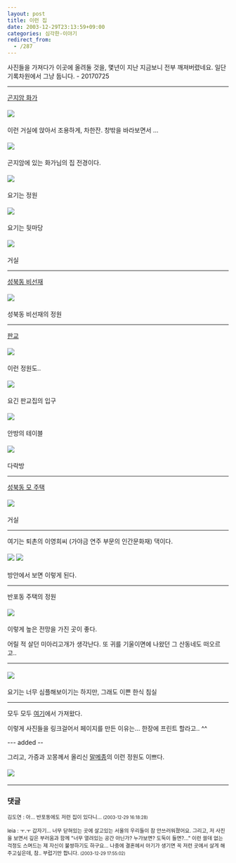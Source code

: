 ```yaml
---
layout: post
title: 이런 집
date: 2003-12-29T23:13:59+09:00
categories: 심각한-이야기
redirect_from:
  - /287
---
```


사진들을 가져다가 이곳에 올려둘 것을, 몇년이 지난 지금보니 전부 깨져버렸네요. 일단 기록차원에서 그냥 둡니다. - 20170725

<hr />

<u>곤지암 화가</u>

<img src="http://home.kidp.or.kr/1999/goshop/Image/Korea-Now/Paint/koko06.jpg" vspace="5" />

이런 거실에 앉아서 조용하게, 차한잔. 창밖을 바라보면서 ...

<img src="http://home.kidp.or.kr/1999/goshop/Image/Korea-Now/Paint/koko01.jpg" vspace="5" />

곤지암에 있는 화가님의 집 전경이다.

<img src="http://home.kidp.or.kr/1999/goshop/Image/Korea-Now/Paint/koko03.jpg" vspace="5" />

요기는 정원

<img src="http://home.kidp.or.kr/1999/goshop/Image/Korea-Now/Paint/koko04.jpg" vspace="5" />

요기는 뒷마당

<img src="http://home.kidp.or.kr/1999/goshop/Image/Korea-Now/Paint/koko05.jpg" vspace="5" />

거실

<hr />

<u>성북동 비선재</u>

<img src="http://home.kidp.or.kr/1999/goshop/Image/Korea-Now/Paint/bisun04.jpg" vspace="5" />

성북동 비선재의 정원

<hr />

<u>판교</u>

<img src="http://home.kidp.or.kr/1999/goshop/Image/Korea-Now/Paint/판교02-b.jpg" vspace="5" />

이런 정원도..

<img src="http://home.kidp.or.kr/1999/goshop/Image/Korea-Now/Paint/판교03-b.jpg" vspace="5" />

요긴 판교집의 입구

<img src="http://home.kidp.or.kr/1999/goshop/Image/Korea-Now/Paint/판교05-b.jpg" vspace="5" />

안방의 테이블

<img src="http://home.kidp.or.kr/1999/goshop/Image/Korea-Now/Paint/판교06-b.jpg" vspace="5" />

다락방

<hr />

<u>성북동 모 주택</u>

<img src="http://home.kidp.or.kr/1999/goshop/Image/Korea-Now/Paint/성북동03.jpg" vspace="5" />

거실

<hr />

여기는 퇴촌의 이영희씨 (가야금 연주 부문의 인간문화재) 댁이다.

<img src="http://home.kidp.or.kr/1999/goshop/Image/Korea-Now/Paint/탄현재01.jpg" vspace="5" />

<img src="http://home.kidp.or.kr/1999/goshop/Image/Korea-Now/Paint/탄현재04.jpg" vspace="5" />

방안에서 보면 이렇게 된다.

<hr />

반포동 주택의 정원

<img src="http://home.kidp.or.kr/1999/goshop/Image/Korea-Now/Paint/반포동03.jpg" vspace="5" />

이렇게 높은 전망을 가진 곳이 좋다.

어릴 적 살던 미아리고개가 생각난다. 또 귀를 기울이면에 나왔던 그 산동네도 떠오르고..

<hr />

<img src="http://home.kidp.or.kr/1999/goshop/Image/Korea-Now/Paint/명륜동03.jpg" vspace="5" />

요기는 너무 심플해보이기는 하지만, 그래도 이쁜 한식 침실

<hr />

모두 모두 <a href="http://home.kidp.or.kr/1999/goshop/Text/kndex-paint.htm" target="bb">여기</a>에서 가져왔다.

이렇게 사진들을 링크걸어서 페이지를 만든 이유는... 한장에 프린트 할라고.. ^^

--- added --

그리고, 가증과 꼬몽께서 올리신 <a href="http://ggomong.cafe24.com/archives/000037.html" target="aa">말메종</a>의 이런 정원도 이쁘다.

<img src="http://ggomong.cafe24.com/img/%B8%BB%B8%DE%C1%BE/%B8%BB%B8%DE%C1%BE%20%C0%D4%B1%B8.jpg" vspace="5" />

* * *

### 댓글



<!--- cmt:591 --->
<!--- mail: --->
<!--- parent:0 --->

<small class=comment>김도연 : 아... 반포동에도 저런 집이 있다니... <small>(2003-12-29 16:18:28)</small></small>


<!--- cmt:592 --->
<!--- mail: --->
<!--- parent:0 --->

<small class=comment>leia : ㅜ.ㅜ 갑자기... 너무 닫혀있는 곳에 살고있는 서울의 우리들이 참 안쓰러워졌어요. 그리고, 저 사진을 보면서 깊은 부러움과 함께 "너무 열려있는 공간 아닌가? 누가보면? 도둑이 들면?..."  이런 쓸데 없는 걱정도 스며드는 제 자신이 불쌍하기도 하구요... 나중에 결혼헤서 아기가 생기면 꼭 저런 곳에서 살게 해주고싶은데, 참..  부럽기만 합니다. <small>(2003-12-29 17:55:02)</small></small>

